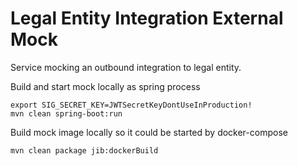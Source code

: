 # Legal Entity Integration External Mock
Service mocking an outbound integration to legal entity. 

Build and start mock locally as spring process 
```
export SIG_SECRET_KEY=JWTSecretKeyDontUseInProduction!
mvn clean spring-boot:run
```

Build mock image locally so it could be started by docker-compose
```
mvn clean package jib:dockerBuild
```

